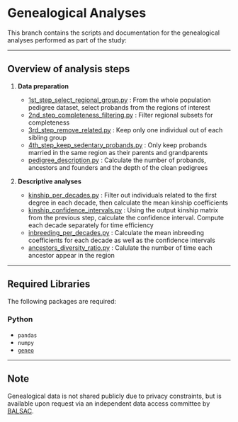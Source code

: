 # Genealogical Analyses

This branch contains the scripts and documentation for the genealogical analyses performed as part of the study:  

---

## Overview of analysis steps

1. **Data preparation**
   - [1st_step_select_regional_group.py](1st_step_select_regional_group.py) : From the whole population pedigree dataset, select probands from the regions of interest
   - [2nd_step_completeness_filtering.py](2nd_step_completeness_filtering.py) : Filter regional subsets for completeness
   - [3rd_step_remove_related.py](3rd_step_remove_related.py) : Keep only one individual out of each sibling group
   - [4th_step_keep_sedentary_probands.py](4th_step_keep_sedentary_probands.py) : Only keep probands married in the same region as their parents and grandparents
   - [pedigree_description.py](pedigree_description.py) : Calculate the number of probands, ancestors and founders and the depth of the clean pedigrees
  
2. **Descriptive analyses**
   - [kinship_per_decades.py](kinship_per_decades.py) : Filter out individuals related to the first degree in each decade, then calculate the mean kinship coefficients
   - [kinship_confidence_intervals.py](kinship_confidence_intervals.py) : Using the output kinship matrix from the previous step, calculate the confidence interval. Compute each decade separately for time efficiency
   - [inbreeding_per_decades.py](inbreeding_per_decades.py) : Calculate the mean inbreeding coefficients for each decade as well as the confidence intervals
   - [ancestors_diversity_ratio.py](ancestors_diversity_ratio.py) : Calulate the number of time each ancestor appear in the region

---

## Required Libraries

The following packages are required:

### Python

- `pandas`
- `numpy`
- [`geneo`](https://github.com/GPhMorin/geneo)

---

## Note

Genealogical data is not shared publicly due to privacy constraints, but is available upon request via an independent data access committee by [BALSAC](https://balsac.uqac.ca/acces-donnees/).
